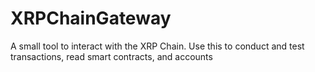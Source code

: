 # XRPChainGateway
A small tool to interact with the XRP Chain. Use this to conduct and test transactions, read smart contracts, and accounts
